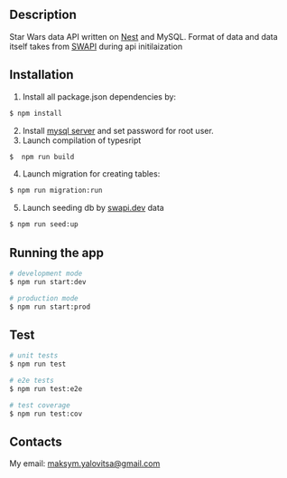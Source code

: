 ## Description

Star Wars data API written on [Nest](https://github.com/nestjs/nest) and MySQL. Format of data and data itself takes from [SWAPI](swapi.dev) during api initilaization 

## Installation

1. Install all package.json dependencies by:
```bash
$ npm install
```
2. Install [mysql server](https://pen-y-fan.github.io/2021/08/08/How-to-install-MySQL-on-WSL-2-Ubuntu/) and set password for root user.
3. Launch compilation of typesript
```bash
$  npm run build
```
4. Launch migration for creating tables:
```bash
$ npm run migration:run
```
5. Launch seeding db by [swapi.dev](swapi.dev) data
```bash
$ npm run seed:up
```

## Running the app

```bash
# development mode
$ npm run start:dev

# production mode
$ npm run start:prod
```

## Test

```bash
# unit tests
$ npm run test

# e2e tests
$ npm run test:e2e

# test coverage
$ npm run test:cov
```


## Contacts
My email: maksym.yalovitsa@gmail.com